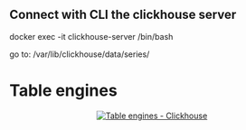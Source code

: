 ## Connect with CLI the clickhouse server 
docker exec -it clickhouse-server /bin/bash 

go to: /var/lib/clickhouse/data/series/


# Table engines
<p align="center">
  <a href="" rel="noopener">
    <img src="https://github.com/owshq-plumbers/series-clickhouse/blob/main/images/VD04.png" alt="Table engines - Clickhouse">
 </a>
</p>
<div align="center">